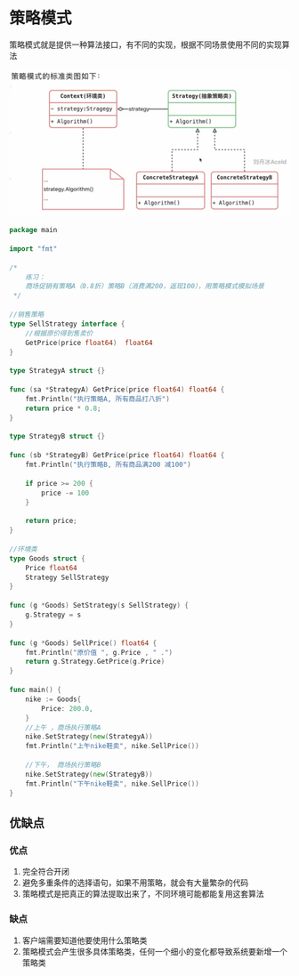 # 策略模式

策略模式就是提供一种算法接口，有不同的实现，根据不同场景使用不同的实现算法

![img_2.png](img_2.png)

```go
package main

import "fmt"

/*
	练习：
	商场促销有策略A（0.8折）策略B（消费满200，返现100），用策略模式模拟场景
 */

//销售策略
type SellStrategy interface {
	//根据原价得到售卖价
	GetPrice(price float64)	 float64
}

type StrategyA struct {}

func (sa *StrategyA) GetPrice(price float64) float64 {
	fmt.Println("执行策略A, 所有商品打八折")
	return price * 0.8;
}

type StrategyB struct {}

func (sb *StrategyB) GetPrice(price float64) float64 {
	fmt.Println("执行策略B, 所有商品满200 减100")

	if price >= 200 {
		price -= 100
	}

	return price;
}

//环境类
type Goods struct {
	Price float64
	Strategy SellStrategy
}

func (g *Goods) SetStrategy(s SellStrategy) {
	g.Strategy = s
}

func (g *Goods) SellPrice() float64 {
	fmt.Println("原价值 ", g.Price , " .")
	return g.Strategy.GetPrice(g.Price)
}

func main() {
	nike := Goods{
		Price: 200.0,
	}
	//上午 ，商场执行策略A
	nike.SetStrategy(new(StrategyA))
	fmt.Println("上午nike鞋卖", nike.SellPrice())

	//下午， 商场执行策略B
	nike.SetStrategy(new(StrategyB))
	fmt.Println("下午nike鞋卖", nike.SellPrice())
}

```

## 优缺点

### 优点
1. 完全符合开闭
2. 避免多重条件的选择语句，如果不用策略，就会有大量繁杂的代码
3. 策略模式是把真正的算法提取出来了，不同环境可能都能复用这套算法

### 缺点
1. 客户端需要知道他要使用什么策略类
2. 策略模式会产生很多具体策略类，任何一个细小的变化都导致系统要新增一个策略类